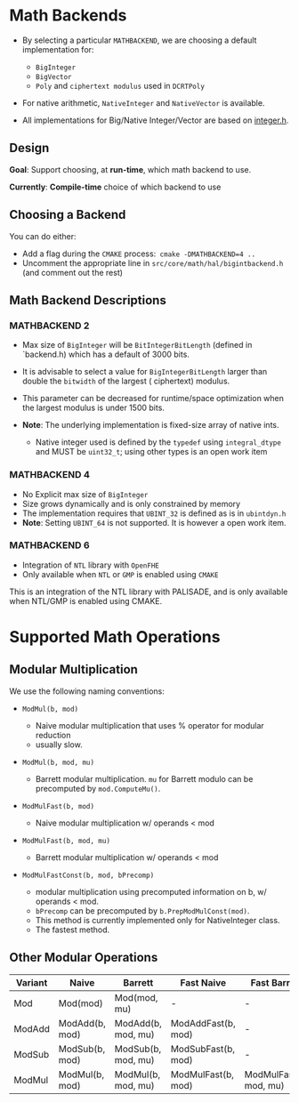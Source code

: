 


# Math Backends

- By selecting a particular `MATHBACKEND`, we are choosing a default implementation for:
    - `BigInteger`
    - `BigVector`
    - `Poly` and `ciphertext modulus` used in `DCRTPoly`

- For native arithmetic, `NativeInteger` and `NativeVector` is available.

- All implementations for Big/Native Integer/Vector are based on [integer.h](integer.h).

## Design

**Goal**: Support choosing, at **run-time**, which math backend to use.

**Currently**: **Compile-time** choice of which backend to use

## Choosing a Backend

You can do either:

- Add a flag during the `CMAKE` process:` cmake -DMATHBACKEND=4 ..`
- Uncomment the appropriate line in `src/core/math/hal/bigintbackend.h` (and comment out the rest)

## Math Backend Descriptions

### MATHBACKEND 2

- Max size of `BigInteger` will be `BitIntegerBitLength` (defined in `backend.h) which has a default of 3000 bits.
- It is advisable to select a value for `BigIntegerBitLength` larger than double the `bitwidth` of the largest (
  ciphertext) modulus.
- This parameter can be decreased for runtime/space optimization when the largest modulus is under 1500 bits.

- **Note**: The underlying implementation is fixed-size array of native ints.
    - Native integer used is defined by the `typedef` using `integral_dtype` and MUST be `uint32_t`; using other types
      is an open work item

### MATHBACKEND 4

- No Explicit max size of `BigInteger`
- Size grows dynamically and is only constrained by memory
- The implementation requires that `UBINT_32` is defined as is in `ubintdyn.h`
- **Note**: Setting `UBINT_64` is not supported. It is however a open work item.

### MATHBACKEND 6

- Integration of `NTL` library with `OpenFHE`
- Only available when `NTL` or `GMP` is enabled using `CMAKE`

This is an integration of the NTL library with PALISADE, and is only available when NTL/GMP is enabled using CMAKE.

# Supported Math Operations

## Modular Multiplication

We use the following naming conventions:

- `ModMul(b, mod)`
    - Naive modular multiplication that uses % operator for modular reduction
    - usually slow.

- `ModMul(b, mod, mu)`
    - Barrett modular multiplication. `mu` for Barrett modulo can be precomputed by `mod.ComputeMu()`.

- `ModMulFast(b, mod)`
    - Naive modular multiplication w/ operands < mod

- `ModMulFast(b, mod, mu)`
    - Barrett modular multiplication w/ operands < mod

- `ModMulFastConst(b, mod, bPrecomp)`
    - modular multiplication using precomputed information on b, w/ operands < mod.
    - `bPrecomp` can be precomputed by `b.PrepModMulConst(mod)`.
    - This method is currently implemented only for NativeInteger class.
    - The fastest method.

## Other Modular Operations

| Variant | Naive          | Barrett            | Fast Naive         | Fast Barrett           | Fast Const                        |
|---------|----------------|--------------------|--------------------|------------------------|-----------------------------------|
| Mod     | Mod(mod)       | Mod(mod, mu)       | -                  | -                      | -                                 |
| ModAdd  | ModAdd(b, mod) | ModAdd(b, mod, mu) | ModAddFast(b, mod) | -                      | -                                 |
| ModSub  | ModSub(b, mod) | ModSub(b, mod, mu) | ModSubFast(b, mod) | -                      | -                                 |
| ModMul  | ModMul(b, mod) | ModMul(b, mod, mu) | ModMulFast(b, mod) | ModMulFast(b, mod, mu) | ModMulFastConst(b, mod, bPrecomp) |
